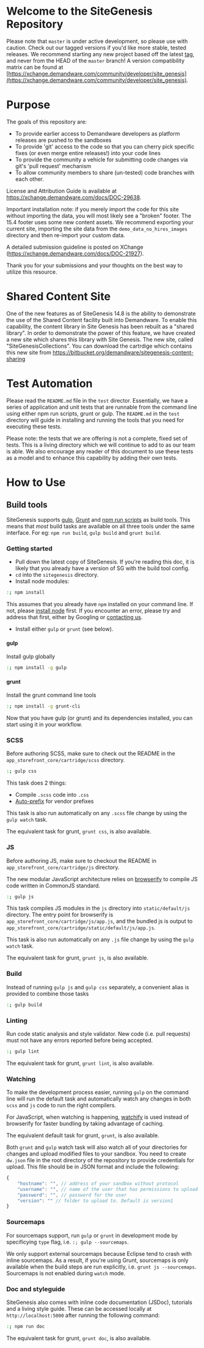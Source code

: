 # Welcome to the SiteGenesis Repository

Please note that `master` is under active development, so please use with caution.
Check out our tagged versions if you'd like more stable, tested releases.  We recommend starting any new project based off the latest [tag](https://bitbucket.org/demandware/sitegenesis#tags), and never from the HEAD of the `master` branch!
A version compatibility matrix can be found at [https://xchange.demandware.com/community/developer/site_genesis](https://xchange.demandware.com/community/developer/site_genesis).

# Purpose

The goals of this repository are:

* To provide earlier access to Demandware developers as platform releases are pushed to the sandboxes
* To provide 'git' access to the code so that you can cherry pick specific fixes (or even merge entire releases!) into your code lines
* To provide the community a vehicle for submitting code changes via git's 'pull request' mechanism
* To allow community members to share (un-tested) code branches with each other.

License and Attribution Guide is available at https://xchange.demandware.com/docs/DOC-29638.

Important installation note: if you merely import the code for this site without importing the data, you will most likely see a "broken" footer.  The 15.4 footer uses some new content assets.  We recommend exporting your current site, importing the site data from the `demo_data_no_hires_images` directory and then re-import your custom data.

A detailed submission guideline is posted on XChange (https://xchange.demandware.com/docs/DOC-21927).

Thank you for your submissions and your thoughts on the best way to utilize this resource.

# Shared Content Site
One of the new features as of SiteGenesis 14.8 is the ability to demonstrate the use of the Shared Content facility built into Demandware.  To enable this capability, the content library in Site Genesis has been rebuilt as a "shared library".  In order to demonstrate the power of this feature, we have created a new site which shares this library with Site Genesis.  The new site, called "SiteGenesisCollections".  You can download the cartrdige which contains this new site from https://bitbucket.org/demandware/sitegenesis-content-sharing


# Test Automation

Please read the `README.md` file in the `test` director. Essentially, we have a series of application and unit tests that are runnable from the command line using either npm run scripts, grunt or gulp.  The `README.md` in the `test` directory will guide in installing and running the tools that you need for executing these tests.

Please note: the tests that we are offering is not a complete, fixed set of tests.  This is a living directory which we will continue to add to as our team is able.  We also encourage any reader of this document to use these tests as a model and to enhance this capability by adding their own tests.

# How to Use
## Build tools
SiteGenesis supports [gulp](http://gulpjs.com), [Grunt](http://gruntjs.com) and [npm run scripts](https://docs.npmjs.com/cli/run-script) as build tools. This means that _most_ build tasks are available on all three tools under the same interface. For eg: `npm run build`, `gulp build` and `grunt build`.

### Getting started
- Pull down the latest copy of SiteGenesis. If you're reading this doc, it is likely that you already have a version of SG with the build tool config.
- `cd` into the `sitegenesis` directory.
- Install node modules:
```sh
:; npm install
```
This assumes that you already have `npm` installed on your command line. If not, please [install node](http://nodejs.org/download/) first.
If you encounter an error, please try and address that first, either by Googling or [contacting us](mailto:tnguyen@demandware.com).
- Install either `gulp` or `grunt` (see below).

#### gulp
Install gulp globally
```sh
:; npm install -g gulp
```

#### grunt
Install the grunt command line tools
```sh
:; npm install -g grunt-cli
```

Now that you have gulp (or grunt) and its dependencies installed, you can start using it in your workflow.


### SCSS
Before authoring SCSS, make sure to check out the README in the `app_storefront_core/cartridge/scss` directory.

```sh
:; gulp css
```

This task does 2 things:
- Compile `.scss` code into `.css`
- [Auto-prefix](https://github.com/ai/autoprefixer) for vendor prefixes

This task is also run automatically on any `.scss` file change by using the `gulp watch` task.

The equivalent task for grunt, `grunt css`, is also available.

### JS
Before authoring JS, make sure to checkout the README in `app_storefront_core/cartridge/js` directory.

The new modular JavaScript architecture relies on [browserify](https://github.com/substack/node-browserify) to compile JS code written in CommonJS standard.

```sh
:; gulp js
```

This task compiles JS modules in the `js` directory into `static/default/js` directory. The entry point for browserify is `app_storefront_core/cartridge/js/app.js`, and the bundled js is output to `app_storefront_core/cartridge/static/default/js/app.js`.

This task is also run automatically on any `.js` file change by using the `gulp watch` task.

The equivalent task for grunt, `grunt js`, is also available.

### Build
Instead of running `gulp js` and `gulp css` separately, a convenient alias is provided to combine those tasks

```sh
:; gulp build
```

### Linting
Run code static analysis and style validator. New code (i.e. pull requests) must not have any errors reported before being accepted.

```sh
:; gulp lint
```

The equivalent task for grunt, `grunt lint`, is also available.

### Watching
To make the development process easier, running `gulp` on the command line will run the default task and automatically watch any changes in both `scss` and `js` code to run the right compilers.

For JavaScript, when watching is happening, [watchify](https://github.com/substack/watchify) is used instead of browserify for faster bundling by taking advantage of caching.

The equivalent default task for grunt, `grunt`, is also available.

Both `grunt` and `gulp` watch task will also watch all of your directories for changes and upload modified files
to your sandbox. You need to create `dw.json` file in the root directory of the repository to provide credentials
for upload. This file should be in JSON format and include the following:

```js
{
    "hostname": "", // address of your sandbox without protocol
    "username": "", // name of the user that has permissions to upload
    "password": "", // password for the user
    "version": "" // folder to upload to. Default is version1
}
```

### Sourcemaps
For sourcemaps support, run `gulp` or `grunt` in development mode by specificying `type` flag, i.e. `:; gulp --sourcemaps`.

We only support external sourcemaps because Eclipse tend to crash with inline sourcemaps.
As a result, if you're using Grunt, sourcemaps is only available when the build steps are run explicitly, i.e. `grunt js --sourcemaps`. Sourcemaps is not enabled during `watch` mode.

### Doc and styleguide
SiteGenesis also comes with inline code documentation (JSDoc), tutorials and a living style guide. These can be accessed locally at `http://localhost:5000` after running the following command:

```sh
:; npm run doc
```

The equivalent task for grunt, `grunt doc`, is also available.
